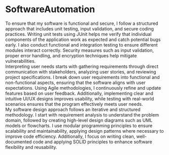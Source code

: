 # SoftwareAutomation

To ensure that my software is functional and secure, I follow a structured approach that includes unit testing, input validation, and secure coding practices. Writing unit tests using JUnit helps me verify that individual components of the application work as expected and catch potential bugs early. I also conduct functional and integration testing to ensure different modules interact correctly. Security measures such as input validation, proper error handling, and encryption techniques help mitigate vulnerabilities.  
Interpreting user needs starts with gathering requirements through direct communication with stakeholders, analyzing user stories, and reviewing project specifications. I break down user requirements into functional and non-functional aspects, ensuring that the software aligns with user expectations. Using Agile methodologies, I continuously refine and update features based on user feedback. Additionally, implementing clear and intuitive UI/UX designs improves usability, while testing with real-world scenarios ensures that the program effectively meets user needs.  
My software design approach follows an iterative and structured methodology. I start with requirement analysis to understand the problem domain, followed by creating high-level design diagrams such as UML models or flowcharts. I use modular programming principles to ensure scalability and maintainability, applying design patterns where necessary to improve code efficiency. Additionally, I focus on writing clean, well-documented code and applying SOLID principles to enhance software flexibility and reusability. 
